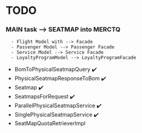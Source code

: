 # TODO 

### MAIN task --> SEATMAP into MERCTQ
      - Flight Model with --> Facade 
      - Passenger Model --> Passenger Facade 
      - Service Model --> Service Facade 
      - LoyaltyProgramModel --> LoyaltyProgramFacade 

  - BomToPhysicalSeatmapQuery :heavy_check_mark:
  - PhysicalSeatmapResponseToBom :heavy_check_mark:
  - Seatmap :heavy_check_mark:
  - SeatmapsForRequest :heavy_check_mark:
  - ParallelPhysicalSeatmapService :heavy_check_mark:
  - SinglePhysicalSeatmapService :heavy_check_mark:
  - SeatMapQuotaRetrieverImpl


